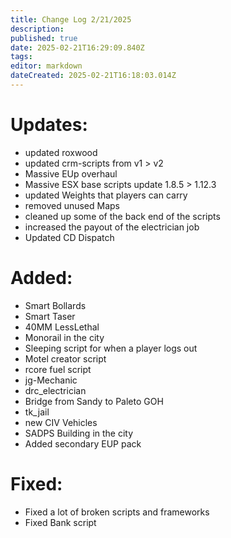 ```yaml
---
title: Change Log 2/21/2025
description: 
published: true
date: 2025-02-21T16:29:09.840Z
tags: 
editor: markdown
dateCreated: 2025-02-21T16:18:03.014Z
---
```


# Updates:
 - updated roxwood
 - updated crm-scripts from v1 > v2
 - Massive EUp overhaul
 - Massive ESX base scripts update 1.8.5 > 1.12.3
 - updated Weights that players can carry
 - removed unused Maps
 - cleaned up some of the back end of the scripts
 - increased the payout of the electrician job
 - Updated CD Dispatch
# Added:
 - Smart Bollards
 - Smart Taser
 - 40MM LessLethal
 - Monorail in the city
 - Sleeping script for when a player logs out
 - Motel creator script
 - rcore fuel script
 - jg-Mechanic
 - drc_electrician
 - Bridge from Sandy to Paleto GOH
 - tk_jail
 - new CIV Vehicles
 - SADPS Building in the city
 - Added secondary EUP pack


# Fixed:
 - Fixed a lot of broken scripts and frameworks
 - Fixed Bank script